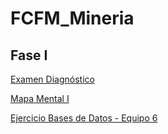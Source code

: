 # FCFM_Mineria

## Fase I
[Examen Diagnóstico](https://github.com/DelfinoAvila/FCFM_Mineria/blob/main/Ex-Diagnostico_1861240.pdf)

[Mapa Mental I](https://github.com/DelfinoAvila/FCFM_Mineria/blob/main/MapaMental_1_1861240.pdf)

[Ejercicio Bases de Datos - Equipo 6](https://github.com/LuisaGHerrera/MineriaDeDatos/blob/main/Equipo_6-Ejercicio%20base%20de%20datos%20.pdf)
